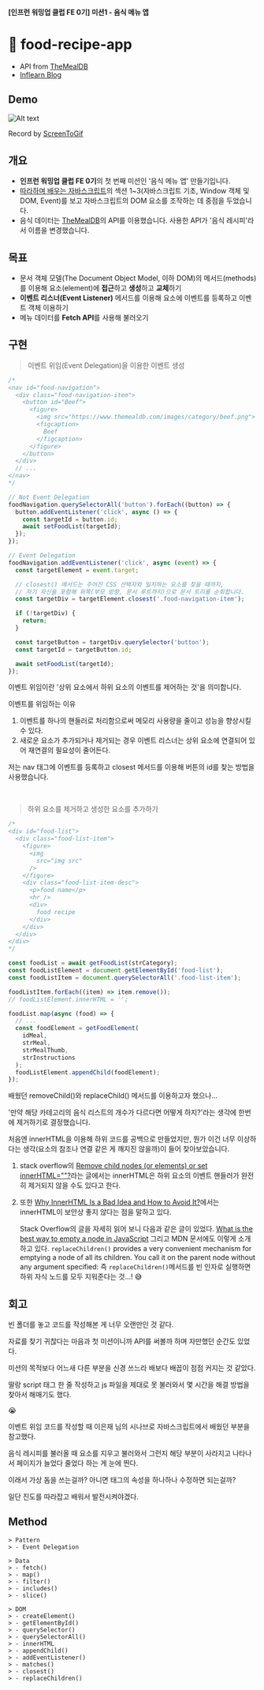 #### [인프런 워밍업 클럽 FE 0기] 미션1 - 음식 메뉴 앱

# 🍝 food-recipe-app

- API from [TheMealDB](https://www.themealdb.com)
- [Inflearn Blog](https://www.inflearn.com/blogs/6660)

## Demo

![Alt text](/1-food-recipe-app/src/img/food-recipe-app.gif)

Record by [ScreenToGif](https://www.screentogif.com/)

## 개요

- **인프런 워밍업 클럽 FE 0기**의 첫 번째 미션인 '음식 메뉴 앱' 만들기입니다.
- [따라하며 배우는 자바스크립트](https://www.inflearn.com/course/따라하며-배우는-자바스크립트)의 섹션 1~3(자바스크립트 기초, Window 객체 및 DOM, Event)를 보고 자바스크립트의 DOM 요소를 조작하는 데 중점을 두었습니다.
- 음식 데이터는 [TheMealDB](https://www.themealdb.com)의 API를 이용했습니다. 사용한 API가 '음식 레시피'라서 이름을 변경했습니다.

## 목표

- 문서 객체 모델(The Document Object Model, 이하 DOM)의 메서드(methods)를 이용해 요소(element)에 **접근**하고 **생성**하고 **교체**하기
- **이벤트 리스너(Event Listener)** 메서드를 이용해 요소에 이벤트를 등록하고 이벤트 객체 이용하기
- 메뉴 데이터를 **Fetch API**를 사용해 불러오기

## 구현

> 이벤트 위임(Event Delegation)을 이용한 이벤트 생성

```javascript
/*
<nav id="food-navigation">
  <div class="food-navigation-item">
    <button id="Beef">
      <figure>
        <img src="https://www.themealdb.com/images/category/beef.png">
        <figcaption>
          Beef
        </figcaption>
      </figure>
    </button>
  </div>
  // ...
</nav>
*/

// Not Event Delegation
foodNavigation.querySelectorAll('button').forEach((button) => {
  button.addEventListener('click', async () => {
    const targetId = button.id;
    await setFoodList(targetId);
  });
});

// Event Delegation
foodNavigation.addEventListener('click', async (event) => {
  const targetElement = event.target;

  // closest() 메서드는 주어진 CSS 선택자와 일치하는 요소를 찾을 때까지,
  // 자기 자신을 포함해 위쪽(부모 방향, 문서 루트까지)으로 문서 트리를 순회합니다.
  const targetDiv = targetElement.closest('.food-navigation-item');

  if (!targetDiv) {
    return;
  }

  const targetButton = targetDiv.querySelector('button');
  const targetId = targetButton.id;

  await setFoodList(targetId);
});
```

이벤트 위임이란 '상위 요소에서 하위 요소의 이벤트를 제어하는 것'을 의미합니다.

이벤트를 위임하는 이유

1. 이벤트를 하나의 핸들러로 처리함으로써 메모리 사용량을 줄이고 성능을 향상시킬 수 있다.
2. 새로운 요소가 추가되거나 제거되는 경우 이벤트 리스너는 상위 요소에 연결되어 있어 재연결의 필요성이 줄어든다.

저는 nav 태그에 이벤트를 등록하고 closest 메서드를 이용해 버튼의 id를 찾는 방법을 사용했습니다.

<br />

> 하위 요소를 제거하고 생성한 요소를 추가하기

```javascript
/*
<div id="food-list">
  <div class="food-list-item">
    <figure>
      <img
        src="img src"
      />
    </figure>
    <div class="food-list-item-desc">
      <p>food name</p>
      <hr />
      <div>
        food recipe
      </div>
    </div>
  </div>
</div>
*/

const foodList = await getFoodList(strCategory);
const foodListElement = document.getElementById('food-list');
const foodListItem = document.querySelectorAll('.food-list-item');

foodListItem.forEach((item) => item.remove());
// foodListElement.innerHTML = '';

foodList.map(async (food) => {
  // ...
  const foodElement = getFoodElement(
    idMeal,
    strMeal,
    strMealThumb,
    strInstructions
  );
  foodListElement.appendChild(foodElement);
});
```

배웠던 removeChild()와 replaceChild() 메서드를 이용하고자 했으나...

'만약 해당 카테고리의 음식 리스트의 개수가 다르다면 어떻게 하지?'라는 생각에 한번에 제거하기로 결정했습니다.

처음엔 innerHTML을 이용해 하위 코드를 공백으로 만들었지만, 뭔가 이건 너무 이상하다는 생각(요소의 참조나 연결 같은 게 깨지진 않을까)이 들어 찾아보았습니다.

1. stack overflow의 [Remove child nodes (or elements) or set innerHTML=""?](https://stackoverflow.com/questions/18084941/remove-child-nodes-or-elements-or-set-innerhtml)라는 글에서는 innerHTML은 하위 요소의 이벤트 핸들러가 완전히 제거되지 않을 수도 있다고 한다.
2. 또한 [Why InnerHTML Is a Bad Idea and How to Avoid It?](https://www.dhairyashah.dev/posts/why-innerhtml-is-a-bad-idea-and-how-to-avoid-it/)에서는 innerHTML이 보안상 좋지 않다는 점을 말하고 있다.

   Stack Overflow의 글을 자세히 읽어 보니 다음과 같은 글이 있었다.
   [What is the best way to empty a node in JavaScript](https://stackoverflow.com/questions/13798796/what-is-the-best-way-to-empty-a-node-in-javascript)
   그리고 MDN 문서에도 이렇게 소개하고 있다.
   `replaceChildren()` provides a very convenient mechanism for emptying a node of all its children. You call it on the parent node without any argument specified:
   즉 `replaceChildren()`메서드를 빈 인자로 실행하면 하위 자식 노드를 모두 지워준다는 것...!
   😅

## 회고

빈 폴더를 놓고 코드를 작성해본 게 너무 오랜만인 것 같다.

자료를 찾기 귀찮다는 마음과 첫 미션이니까 API를 써볼까 하며 자만했던 순간도 있었다.

미션의 목적보다 어느새 다른 부분을 신경 쓰느라 배보다 배꼽이 점점 커지는 것 같았다.

딸랑 script 태그 한 줄 작성하고 js 파일을 제대로 못 불러와서 몇 시간을 해결 방법을 찾아서 해매기도 했다.

😭

이벤트 위임 코드를 작성할 때 이은재 님의 시나브로 자바스크립트에서 배웠던 부분을 참고했다.

음식 레시피를 불러올 때 요소를 지우고 불러와서 그런지 해당 부분이 사라지고 나타나서 페이지가 늘었다 줄었다 하는 게 눈에 띈다.

이래서 가상 돔을 쓰는걸까? 아니면 태그의 속성을 하나하나 수정하면 되는걸까?

일단 진도를 따라잡고 배워서 발전시켜야겠다.

## Method

```
> Pattern
> - Event Delegation

> Data
> - fetch()
> - map()
> - filter()
> - includes()
> - slice()

> DOM
> - createElement()
> - getElementById()
> - querySelector()
> - querySelectorAll()
> - innerHTML
> - appendChild()
> - addEventListener()
> - matches()
> - closest()
> - replaceChildren()
```
